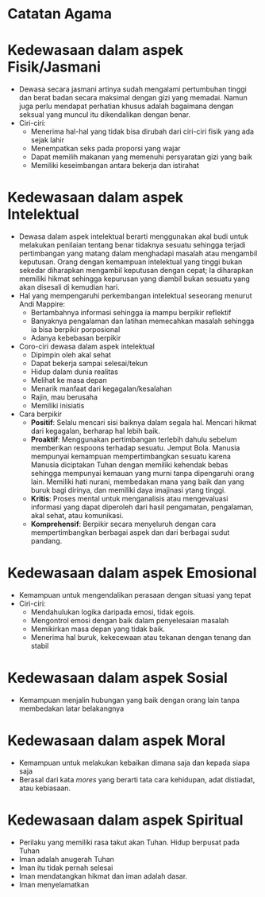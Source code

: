 # Catatan Agama

# Kedewasaan dalam aspek Fisik/Jasmani
- Dewasa secara jasmani artinya sudah mengalami pertumbuhan tinggi dan berat badan secara maksimal dengan gizi yang memadai. Namun juga perlu mendapat perhatian khusus adalah bagaimana dengan seksual yang muncul itu dikendalikan dengan benar.
- Ciri-ciri:
  - Menerima hal-hal yang tidak bisa dirubah dari ciri-ciri fisik yang ada sejak lahir
  - Menempatkan seks pada proporsi yang wajar
  - Dapat memilih makanan yang memenuhi persyaratan gizi yang baik
  - Memiliki keseimbangan antara bekerja dan istirahat

# Kedewasaan dalam aspek Intelektual
- Dewasa dalam aspek intelektual berarti menggunakan akal budi untuk melakukan penilaian tentang benar tidaknya sesuatu sehingga terjadi pertimbangan yang matang dalam menghadapi masalah atau mengambil keputusan. Orang dengan kemampuan intelektual yang tinggi bukan sekedar diharapkan mengambil keputusan dengan cepat; Ia diharapkan memiliki hikmat sehingga kepurusan yang diambil bukan sesuatu yang akan disesali di kemudian hari.
- Hal yang mempengaruhi perkembangan intelektual seseorang menurut Andi Mappire:
  - Bertambahnya informasi sehingga ia mampu berpikir reflektif
  - Banyaknya pengalaman dan latihan memecahkan masalah sehingga ia bisa berpikir porposional
  - Adanya kebebasan berpikir
- Coro-ciri dewasa dalam aspek intelektual
  - Dipimpin oleh akal sehat
  - Dapat bekerja sampai selesai/tekun
  - Hidup dalam dunia realitas
  - Melihat ke masa depan
  - Menarik manfaat dari kegagalan/kesalahan
  - Rajin, mau berusaha
  - Memiliki inisiatis
- Cara berpikir
  - **Positif**: Selalu mencari sisi baiknya dalam segala hal. Mencari hikmat dari kegagalan, berharap hal lebih baik.
  - **Proaktif**: Menggunakan pertimbangan terlebih dahulu sebelum memberikan respoons terhadap sesuatu. Jemput Bola. Manusia mempunyai kemampuan mempertimbangkan sesuatu karena Manusia diciptakan Tuhan dengan memiliki kehendak bebas sehingga mempunyai kemauan yang murni tanpa dipengaruhi orang lain. Memiliki hati nurani, membedakan mana yang baik dan yang buruk bagi dirinya, dan memiliki daya imajinasi ytang tinggi.
  - **Kritis**: Proses mental untuk menganalisis atau mengevaluasi informasi yang dapat diperoleh dari hasil pengamatan, pengalaman, akal sehat, atau komunikasi.
  - **Komprehensif**: Berpikir secara menyeluruh dengan cara mempertimbangkan berbagai aspek dan dari berbagai sudut pandang.

# Kedewasaan dalam aspek Emosional
- Kemampuan untuk mengendalikan perasaan dengan situasi yang tepat
- Ciri-ciri:
  - Mendahulukan logika daripada emosi, tidak egois.
  - Mengontrol emosi dengan baik dalam penyelesaian masalah
  - Memikirkan masa depan yang tidak baik.
  - Menerima hal buruk, kekecewaan atau tekanan dengan tenang dan stabil

# Kedewasaan dalam aspek Sosial
- Kemampuan menjalin hubungan yang baik dengan orang lain tanpa membedakan latar belakangnya

# Kedewasaan dalam aspek Moral
- Kemampuan untuk melakukan kebaikan dimana saja dan kepada siapa saja
- Berasal dari kata *mores* yang berarti tata cara kehidupan, adat distiadat, atau kebiasaan. 

# Kedewasaan dalam aspek Spiritual
- Perilaku yang memiliki rasa takut akan Tuhan. Hidup berpusat pada Tuhan
- Iman adalah anugerah Tuhan
- Iman itu tidak pernah selesai
- Iman mendatangkan hikmat dan iman adalah dasar.
- Iman menyelamatkan